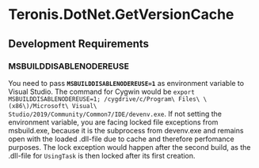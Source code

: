 # Teronis.DotNet.GetVersionCache

## Development Requirements

### MSBUILDDISABLENODEREUSE

You need to pass **`MSBUILDDISABLENODEREUSE=1`** as environment variable to Visual Studio. The command for Cygwin would be `export MSBUILDDISABLENODEREUSE=1; /cygdrive/c/Program\ Files\ \(x86\)/Microsoft\ Visual\ Studio/2019/Community/Common7/IDE/devenv.exe`. If not setting the environment variable, you are facing locked file exceptions from msbuild.exe, because it is the subprocess from devenv.exe and remains open with the loaded .dll-file due to cache and therefore perfomance purposes. The lock exception would happen after the second build, as the .dll-file for `UsingTask` is then locked after its first creation.